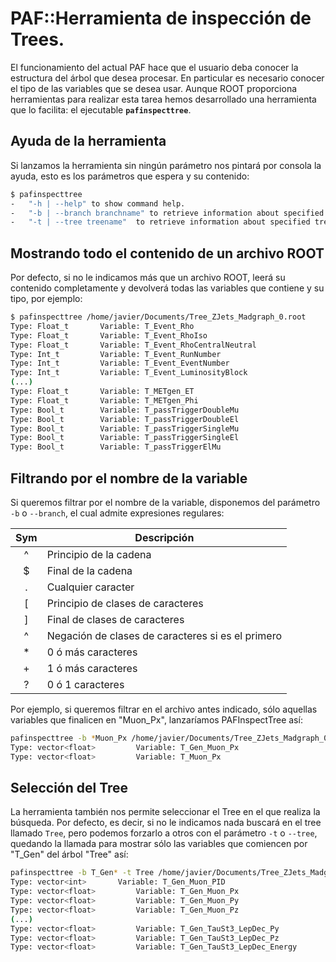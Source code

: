 # PAF::Herramienta de inspección de Trees.
El funcionamiento del actual PAF hace que el usuario deba conocer la estructura del árbol que desea procesar. En particular es necesario conocer el tipo de las variables que se desea usar. Aunque ROOT proporciona herramientas para realizar esta tarea hemos desarrollado una herramienta que lo facilita: el ejecutable **```pafinspecttree```**.

## Ayuda de la herramienta
Si lanzamos la herramienta sin ningún parámetro nos pintará por consola la ayuda, esto es los parámetros que espera y su contenido:

```sh
$ pafinspecttree
-	"-h | --help" to show command help.
-	"-b | --branch branchname" to retrieve information about specified branch.
-	"-t | --tree treename"  to retrieve information about specified tree.

```

## Mostrando todo el contenido de un archivo ROOT
Por defecto, si no le indicamos más que un archivo ROOT, leerá su contenido completamente y devolverá todas las variables que contiene y su tipo, por ejemplo:
```sh
$ pafinspecttree /home/javier/Documents/Tree_ZJets_Madgraph_0.root
Type: Float_t 		Variable: T_Event_Rho
Type: Float_t 		Variable: T_Event_RhoIso
Type: Float_t 		Variable: T_Event_RhoCentralNeutral
Type: Int_t 		Variable: T_Event_RunNumber
Type: Int_t 		Variable: T_Event_EventNumber
Type: Int_t 		Variable: T_Event_LuminosityBlock
(...)
Type: Float_t 		Variable: T_METgen_ET
Type: Float_t 		Variable: T_METgen_Phi
Type: Bool_t 		Variable: T_passTriggerDoubleMu
Type: Bool_t 		Variable: T_passTriggerDoubleEl
Type: Bool_t 		Variable: T_passTriggerSingleMu
Type: Bool_t 		Variable: T_passTriggerSingleEl
Type: Bool_t 		Variable: T_passTriggerElMu

```

## Filtrando por el nombre de la variable
Si queremos filtrar por el nombre de la variable, disponemos del parámetro ```-b``` o ```--branch```, 
el cual admite expresiones regulares:

| Sym | Descripción                                       |
|:---:|---------------------------------------------------|
| ^   | Principio de la cadena                            |
| $   | Final de la cadena                                |
| .   | Cualquier caracter                                |
| [   | Principio de clases de caracteres                 |
| ]   | Final de clases de caracteres                     |
| ^   | Negación de clases de caracteres si es el primero |
| *   | 0 ó más caracteres                                |
| +   | 1 ó más caracteres                                |
| ?   | 0 ó 1 caracteres                                  |

Por ejemplo, si queremos filtrar en el archivo antes indicado, sólo aquellas variables que finalicen en "Muon_Px", lanzaríamos PAFInspectTree así:
```sh
pafinspecttree -b *Muon_Px /home/javier/Documents/Tree_ZJets_Madgraph_0.root
Type: vector<float> 		Variable: T_Gen_Muon_Px
Type: vector<float> 		Variable: T_Muon_Px
```

## Selección del Tree
La herramienta también nos permite seleccionar el Tree en el que realiza la búsqueda. Por defecto, es decir, si no le indicamos nada buscará en el tree llamado ```Tree```, pero podemos forzarlo a otros con el parámetro ```-t``` o ```--tree```, quedando la llamada para mostrar sólo las variables que comiencen por "T_Gen" del árbol "Tree" así:

```sh
pafinspecttree -b T_Gen* -t Tree /home/javier/Documents/Tree_ZJets_Madgraph_0.root
Type: vector<int> 		Variable: T_Gen_Muon_PID
Type: vector<float> 		Variable: T_Gen_Muon_Px
Type: vector<float> 		Variable: T_Gen_Muon_Py
Type: vector<float> 		Variable: T_Gen_Muon_Pz
(...)
Type: vector<float> 		Variable: T_Gen_TauSt3_LepDec_Py
Type: vector<float> 		Variable: T_Gen_TauSt3_LepDec_Pz
Type: vector<float> 		Variable: T_Gen_TauSt3_LepDec_Energy
```
